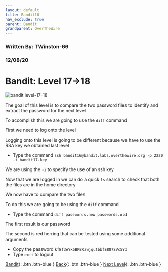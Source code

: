 ```yaml
---
layout: default
title: Bandit18
nav_exclude: true
parent: Bandit
grandparent: OverTheWire
---
```


### Written By: TWinston-66 
### 12/08/20
# Bandit: Level 17&rarr;18

![bandit level-17-18](https://i.imgur.com/grQdpTx.png)

The goal of this level is to compare the two password files to identify and extract the password for the next level 

To accomplish this we are going to use the `diff` command 

First we need to log onto the level 

Logging onto this level is going to be different because we have to use the RSA key we obtained last level 

- Type the command `ssh bandit16@bandit.labs.overthewire.org -p 2220 -i bandit17.key`

We are using the `-i` to specify the use of an ssh key 

Now that we are logged in we can do a quick `ls` search to check that both the files are in the home directory 

We now have to compare the two files 

To do this we are going to be using the `diff` command 

- Type the command `diff passwords.new passwords.old` 

The first result is our password 

The second is red herring that can be tested using some additional arguments 

- Copy the password `kfBf3eYk5BPBRzwjqutbbfE887SVc5Yd`
- Type `exit` to logout





[Bandit](https://twinston-66.github.io/HackThePlanet/Wargames/OverTheWire/Bandit/){: .btn .btn-blue }
[Back](https://twinston-66.github.io/HackThePlanet/Wargames/OverTheWire/Bandit/Bandit17){: .btn .btn-blue }
[Next Level](https://twinston-66.github.io/HackThePlanet/Wargames/OverTheWire/Bandit/Bandit19){: .btn .btn-blue }